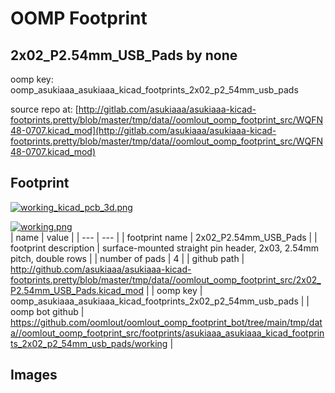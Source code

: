 # OOMP Footprint  
## 2x02_P2.54mm_USB_Pads  by none  
  
oomp key: oomp_asukiaaa_asukiaaa_kicad_footprints_2x02_p2_54mm_usb_pads  
  
source repo at: [http://gitlab.com/asukiaaa/asukiaaa-kicad-footprints.pretty/blob/master/tmp/data//oomlout_oomp_footprint_src/WQFN48-0707.kicad_mod](http://gitlab.com/asukiaaa/asukiaaa-kicad-footprints.pretty/blob/master/tmp/data//oomlout_oomp_footprint_src/WQFN48-0707.kicad_mod)  
## Footprint  
  
[![working_kicad_pcb_3d.png](working_kicad_pcb_3d_600.png)](working_kicad_pcb_3d.png)  
  
[![working.png](working_600.png)](working.png)  
| name | value | 
| --- | --- | 
| footprint name | 2x02_P2.54mm_USB_Pads | 
| footprint description | surface-mounted straight pin header, 2x03, 2.54mm pitch, double rows | 
| number of pads | 4 | 
| github path | http://github.com/asukiaaa/asukiaaa-kicad-footprints.pretty/blob/master/tmp/data//oomlout_oomp_footprint_src/2x02_P2.54mm_USB_Pads.kicad_mod | 
| oomp key | oomp_asukiaaa_asukiaaa_kicad_footprints_2x02_p2_54mm_usb_pads | 
| oomp bot github | https://github.com/oomlout/oomlout_oomp_footprint_bot/tree/main/tmp/data//oomlout_oomp_footprint_src/footprints/asukiaaa_asukiaaa_kicad_footprints_2x02_p2_54mm_usb_pads/working | 
## Images  
